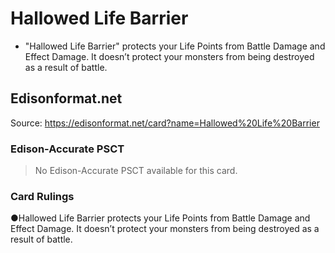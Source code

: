 # Hallowed Life Barrier

*   "Hallowed Life Barrier" protects your Life Points from Battle Damage and Effect Damage. It doesn’t protect your monsters from being destroyed as a result of battle.

## Edisonformat.net

Source: https://edisonformat.net/card?name=Hallowed%20Life%20Barrier

### Edison-Accurate PSCT

> No Edison-Accurate PSCT available for this card.

### Card Rulings

●Hallowed Life Barrier protects your Life Points from Battle Damage and Effect Damage. It doesn’t protect your monsters from being destroyed as a result of battle.
            
